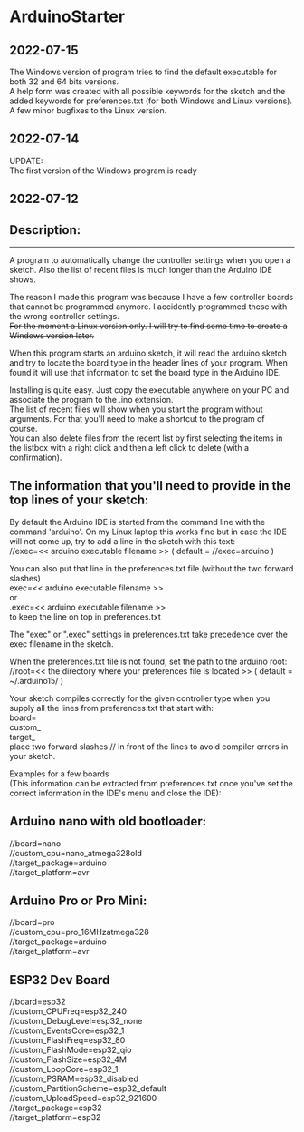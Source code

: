 # ArduinoStarter  
  
2022-07-15  
----------  
The Windows version of program tries to find the default executable for both 32 and 64 bits versions.  
A help form was created with all possible keywords for the sketch and the added keywords for preferences.txt (for both Windows and Linux versions).  
A few minor bugfixes to the Linux version.  
  
2022-07-14  
----------  
UPDATE:  
The first version of the Windows program is ready  
  
2022-07-12  
----------  

## Description:
------------
A program to automatically change the controller settings when you open a sketch. Also the list of recent files is much longer than the Arduino IDE shows.  
  
The reason I made this program was because I have a few controller boards that cannot be programmed anymore. I accidently programmed these with the wrong controller settings.  
~~For the moment a Linux version only. I will try to find some time to create a Windows version later.~~  
  
When this program starts an arduino sketch, it will read the arduino sketch and try to locate the board type in the header lines of your program. When found it will use that information to set the board type in the Arduino IDE.  
  
Installing is quite easy. Just copy the executable anywhere on your PC and associate the program to the .ino extension.  
The list of recent files will show when you start the program without arguments. For that you'll need to make a shortcut to the program of course.  
You can also delete files from the recent list by first selecting the items in the listbox with a right click and then a left click to delete (with a confirmation).  
  
The information that you'll need to provide in the top lines of your sketch:  
---------------------------------  
By default the Arduino IDE is started from the command line with the command 'arduino'. On my Linux laptop this works fine but in case the IDE will not come up, try to add a line in the sketch with this text:  
    //exec=<< arduino executable filename >> ( default = //exec=arduino )  
  
You can also put that line in the preferences.txt file (without the two forward slashes)  
    exec=<< arduino executable filename >>  
    or  
    .exec=<< arduino executable filename >>  
    to keep the line on top in preferences.txt  
  
The "exec" or ".exec" settings in preferences.txt take precedence over the exec filename in the sketch.  
  
When the preferences.txt file is not found, set the path to the arduino root:  
    //root=<< the directory where your preferences file is located >> ( default = ~/.arduino15/ )  
  
  
Your sketch compiles correctly for the given controller type when you supply all the lines from preferences.txt that start with:  
board=  
custom_  
target_  
place two forward slashes // in front of the lines to avoid compiler errors in your sketch.  
  
  
Examples for a few boards  
(This information can be extracted from preferences.txt once you've set the correct information in the IDE's menu and close the IDE):  
  
Arduino nano with old bootloader:  
---------------------------------  
//board=nano  
//custom_cpu=nano_atmega328old  
//target_package=arduino  
//target_platform=avr  

Arduino Pro or Pro Mini:  
------------------------  
//board=pro  
//custom_cpu=pro_16MHzatmega328  
//target_package=arduino  
//target_platform=avr  

ESP32 Dev Board  
---------------  
//board=esp32  
//custom_CPUFreq=esp32_240  
//custom_DebugLevel=esp32_none  
//custom_EventsCore=esp32_1  
//custom_FlashFreq=esp32_80  
//custom_FlashMode=esp32_qio  
//custom_FlashSize=esp32_4M  
//custom_LoopCore=esp32_1  
//custom_PSRAM=esp32_disabled  
//custom_PartitionScheme=esp32_default  
//custom_UploadSpeed=esp32_921600  
//target_package=esp32  
//target_platform=esp32  
